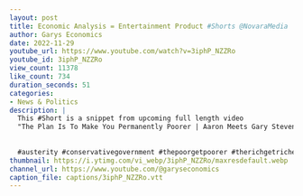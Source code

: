```yaml
---
layout: post
title: Economic Analysis = Entertainment Product #Shorts @NovaraMedia
author: Garys Economics
date: 2022-11-29
youtube_url: https://www.youtube.com/watch?v=3iphP_NZZRo
youtube_id: 3iphP_NZZRo
view_count: 11378
like_count: 734
duration_seconds: 51
categories:
- News & Politics
description: |
  This #Short is a snippet from upcoming full length video 
  "The Plan Is To Make You Permanently Poorer | Aaron Meets Gary Stevenson"  https://youtu.be/ViY-zI3b5JQ on Novara Media
  
  
  #austerity #conservativegovernment #thepoorgetpoorer #therichgetricher #wealthinequality #taxtherich #enoughisenough #taxwealthnotwork #economics #themedia
thumbnail: https://i.ytimg.com/vi_webp/3iphP_NZZRo/maxresdefault.webp
channel_url: https://www.youtube.com/@garyseconomics
caption_file: captions/3iphP_NZZRo.vtt
---
```

